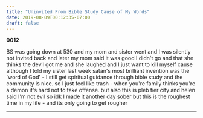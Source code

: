 ```yaml
---
title: "Uninvited From Bible Study Cause of My Words"
date: 2019-08-09T00:12:35-07:00
draft: false
---
```

**0012**

BS was going down at 530 and my mom and sister went and I was silently not invited back and later my mom said it was good I didn't go and that she thinks the devil got me and she laughed and I just want to kill myself cause although I told my sister last week satan's most brilliant invention was the 'word of God' - I still get spiritual guidance through bible study and the community is nice. so I just feel like trash - when you're family thinks you're a demon it's hard not to take offense. but also this is pleb tier city and helen said I'm not evil so idk I made it another day sober but this is the roughest time in my life - and its only going to get rougher

___
